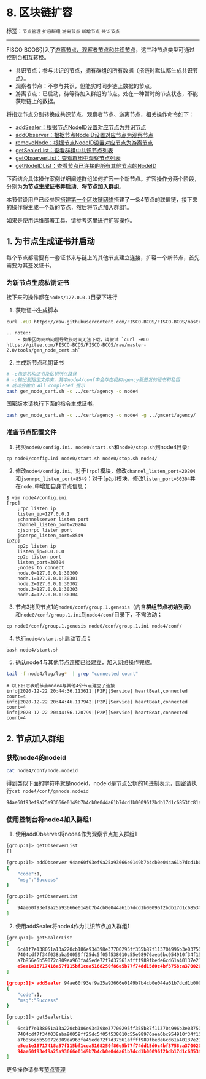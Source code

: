 # 8. 区块链扩容

标签：``节点管理`` ``扩容群组`` ``游离节点`` ``新增节点`` ``共识节点``

----

FISCO BCOS引入了[游离节点、观察者节点和共识节点](../design/security_control/node_management.html#id6)，这三种节点类型可通过控制台相互转换。

- 共识节点：参与共识的节点，拥有群组的所有数据（搭链时默认都生成共识节点）。
- 观察者节点：不参与共识，但能实时同步链上数据的节点。
- 游离节点：已启动，待等待加入群组的节点。处在一种暂时的节点状态，不能获取链上的数据。

将指定节点分别转换成共识节点、观察者节点、游离节点，相关操作命令如下：

- [addSealer：根据节点NodeID设置对应节点为共识节点](../console/console_commands.html#addsealer)
- [addObserver：根据节点NodeID设置对应节点为观察节点](../console/console_commands.html#addobserver)
- [removeNode：根据节点NodeID设置对应节点为游离节点](../console/console_commands.html#removenode)
- [getSealerList：查看群组中共识节点列表](../console/console_commands.html#getsealerlist)
- [getObserverList：查看群组中观察节点列表](../console/console_commands.html#getobserverlist)
- [getNodeIDList：查看节点已连接的所有其他节点的NodeID](../console/console_commands.html#getnodeidlist)


下面结合具体操作案例详细阐述群组如何扩容一个新节点。扩容操作分两个阶段， 分别为**为节点生成证书并启动**、**将节点加入群组**。

本节假设用户已经参照[搭建第一个区块链网络](../quick_start/air_installation.md)搭建了一条4节点的联盟链，接下来的操作将生成一个新的节点，然后将节点加入群组1。

如果是使用运维部署工具，请参考[这里进行扩容操作](./build_chain.md)。

## 1. 为节点生成证书并启动

每个节点都需要有一套证书来与链上的其他节点建立连接，扩容一个新节点，首先需要为其签发证书。

### 为新节点生成私钥证书

接下来的操作都在`nodes/127.0.0.1`目录下进行

1. 获取证书生成脚本

```bash
curl -#LO https://raw.githubusercontent.com/FISCO-BCOS/FISCO-BCOS/master-2.0/tools/gen_node_cert.sh
```

```eval_rst
.. note::
    - 如果因为网络问题导致长时间无法下载，请尝试 `curl -#LO https://gitee.com/FISCO-BCOS/FISCO-BCOS/raw/master-2.0/tools/gen_node_cert.sh`
```

2. 生成新节点私钥证书

```bash
# -c指定机构证书及私钥所在路径
# -o输出到指定文件夹，其中node4/conf中会存在机构agency新签发的证书和私钥
# 成功会输出 All completed 提示
bash gen_node_cert.sh -c ../cert/agency -o node4
```

国密版本请执行下面的指令生成证书。
```bash
bash gen_node_cert.sh -c ../cert/agency -o node4 -g ../gmcert/agency/
```

### 准备节点配置文件

1. 拷贝`node0/config.ini`、`node0/start.sh`和`node0/stop.sh`到node4目录;

```
cp node0/config.ini node0/start.sh node0/stop.sh node4/
```

2. 修改`node4/config.ini`。对于`[rpc]`模块，修改`channel_listen_port=20204`和`jsonrpc_listen_port=8549`；对于`[p2p]`模块，修改`listen_port=30304`并在`node.`中增加自身节点信息；

```
$ vim node4/config.ini
[rpc]
    ;rpc listen ip
    listen_ip=127.0.0.1
    ;channelserver listen port
    channel_listen_port=20204
    ;jsonrpc listen port
    jsonrpc_listen_port=8549
[p2p]
    ;p2p listen ip
    listen_ip=0.0.0.0
    ;p2p listen port
    listen_port=30304
    ;nodes to connect
    node.0=127.0.0.1:30300
    node.1=127.0.0.1:30301
    node.2=127.0.0.1:30302
    node.3=127.0.0.1:30303
    node.4=127.0.0.1:30304
```

3. 节点3拷贝节点1的`node0/conf/group.1.genesis`（内含**群组节点初始列表**）和`node0/conf/group.1.ini`到`node4/conf`目录下，不需改动；
```
cp node0/conf/group.1.genesis node0/conf/group.1.ini node4/conf/
```

4. 执行`node4/start.sh`启动节点；
```
bash node4/start.sh
```

5. 确认node4与其他节点连接已经建立，加入网络操作完成。

```bash
tail -f node4/log/log*  | grep "connected count"
```

```
# 以下日志表明节点node4与其他4个节点建立了连接
info|2020-12-22 20:44:36.113611|[P2P][Service] heartBeat,connected count=4
info|2020-12-22 20:44:46.117942|[P2P][Service] heartBeat,connected count=4
info|2020-12-22 20:44:56.120799|[P2P][Service] heartBeat,connected count=4
```

## 2. 节点加入群组

### 获取node4的nodeid

```bash
cat node4/conf/node.nodeid
```

得到类似下面的字符串就是nodeid，nodeid是节点公钥的16进制表示，国密请执行`cat node4/conf/gmnode.nodeid`

```bash
94ae60f93ef9a25a93666e0149b7b4cb0e044a61b7dcd1b00096f2bdb17d1c6853fc81a24e037c9d07803fcaf78f768de2ba56a4f729ef91baeadaa55a8ccd6e
```

### 使用控制台将node4加入群组1

1. 使用addObserver将node4作为观察节点加入群组1

```bash
[group:1]> getObserverList
[]

[group:1]> addObserver 94ae60f93ef9a25a93666e0149b7b4cb0e044a61b7dcd1b00096f2bdb17d1c6853fc81a24e037c9d07803fcaf78f768de2ba56a4f729ef91baeadaa55a8ccd6e
{
    "code":1,
    "msg":"Success"
}

[group:1]> getObserverList
[
    94ae60f93ef9a25a93666e0149b7b4cb0e044a61b7dcd1b00096f2bdb17d1c6853fc81a24e037c9d07803fcaf78f768de2ba56a4f729ef91baeadaa55a8ccd6e
]
```

2. 使用addSealer将node4作为共识节点加入群组1

```bash
[group:1]> getSealerList
[
    6c41f7e138051a13a220cb186e934398e37700295ff355b87f113704996b3e03750100e16653cda18b5f954d3b7b08d068ca4a9d65cec5a40db980b697ffb699,
    7404cdf7f34f038aba90059ff25dc5f05f538010c55e98976aea6bc954910f34f15a255869751c8fe564bdb0fa1eee8e2db47eeca0fdd1359beaac6adcd37ede,
    a7b856e5b59072c809ea963fa45ede72f7d37561affff989fbede6cd61a40137e2146db205434788e61b89a57f08c614cd283e5e915c23714c2fa685237e8bdb,
    e5ea1e18717418a57f115bf1cea5168250f86e5b77f74dd15d0c4bf3758ca37002059ba2e54131296d1646a62be5faf85e243dac8d33d452acd63e20428b72ed
]

[group:1]> addSealer 94ae60f93ef9a25a93666e0149b7b4cb0e044a61b7dcd1b00096f2bdb17d1c6853fc81a24e037c9d07803fcaf78f768de2ba56a4f729ef91baeadaa55a8ccd6e
{
    "code":1,
    "msg":"Success"
}

[group:1]> getSealerList
[
    6c41f7e138051a13a220cb186e934398e37700295ff355b87f113704996b3e03750100e16653cda18b5f954d3b7b08d068ca4a9d65cec5a40db980b697ffb699,
    7404cdf7f34f038aba90059ff25dc5f05f538010c55e98976aea6bc954910f34f15a255869751c8fe564bdb0fa1eee8e2db47eeca0fdd1359beaac6adcd37ede,
    a7b856e5b59072c809ea963fa45ede72f7d37561affff989fbede6cd61a40137e2146db205434788e61b89a57f08c614cd283e5e915c23714c2fa685237e8bdb,
    e5ea1e18717418a57f115bf1cea5168250f86e5b77f74dd15d0c4bf3758ca37002059ba2e54131296d1646a62be5faf85e243dac8d33d452acd63e20428b72ed,
    94ae60f93ef9a25a93666e0149b7b4cb0e044a61b7dcd1b00096f2bdb17d1c6853fc81a24e037c9d07803fcaf78f768de2ba56a4f729ef91baeadaa55a8ccd6e
]
```

更多操作请参考[节点管理](../manual/node_management.md)

